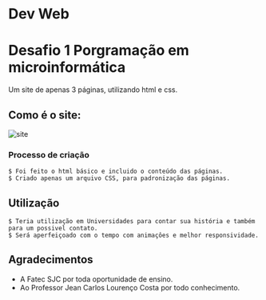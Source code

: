 # Dev Web

# Desafio 1 Porgramação em microinformática
Um site de apenas 3 páginas, utilizando html e css.

## Como é o site:

![site](https://github.com/MatheusAndrade1999/DevWeb/assets/69217649/82cbe2cf-075c-403c-bf47-2ee8fbe790b7)

### Processo de criação

```
$ Foi feito o html básico e incluido o conteúdo das páginas.
$ Criado apenas um arquivo CSS, para padronização das páginas.
```

## Utilização

```
$ Teria utilização em Universidades para contar sua história e também para um possivel contato.
$ Será aperfeiçoado com o tempo com animaçôes e melhor responsividade.
```

## Agradecimentos

* A Fatec SJC por toda oportunidade de ensino.
* Ao Professor Jean Carlos Lourenço Costa por todo conhecimento.
